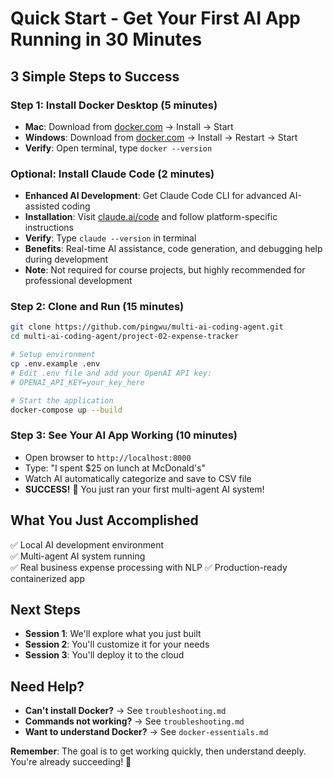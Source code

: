 # Quick Start - Get Your First AI App Running in 30 Minutes

## 3 Simple Steps to Success

### Step 1: Install Docker Desktop (5 minutes)
- **Mac**: Download from [docker.com](https://docker.com) → Install → Start
- **Windows**: Download from [docker.com](https://docker.com) → Install → Restart → Start
- **Verify**: Open terminal, type `docker --version`

### Optional: Install Claude Code (2 minutes)
- **Enhanced AI Development**: Get Claude Code CLI for advanced AI-assisted coding
- **Installation**: Visit [claude.ai/code](https://claude.ai/code) and follow platform-specific instructions
- **Verify**: Type `claude --version` in terminal
- **Benefits**: Real-time AI assistance, code generation, and debugging help during development
- **Note**: Not required for course projects, but highly recommended for professional development

### Step 2: Clone and Run (15 minutes)
```bash
git clone https://github.com/pingwu/multi-ai-coding-agent.git
cd multi-ai-coding-agent/project-02-expense-tracker

# Setup environment
cp .env.example .env
# Edit .env file and add your OpenAI API key:
# OPENAI_API_KEY=your_key_here

# Start the application
docker-compose up --build
```

### Step 3: See Your AI App Working (10 minutes)
- Open browser to `http://localhost:8000`
- Type: "I spent $25 on lunch at McDonald's"
- Watch AI automatically categorize and save to CSV file
- **SUCCESS!** 🎉 You just ran your first multi-agent AI system!

## What You Just Accomplished
✅ Local AI development environment  
✅ Multi-agent AI system running  
✅ Real business expense processing with NLP
✅ Production-ready containerized app  

## Next Steps
- **Session 1**: We'll explore what you just built
- **Session 2**: You'll customize it for your needs
- **Session 3**: You'll deploy it to the cloud

## Need Help?
- **Can't install Docker?** → See `troubleshooting.md`
- **Commands not working?** → See `troubleshooting.md`
- **Want to understand Docker?** → See `docker-essentials.md`

**Remember**: The goal is to get working quickly, then understand deeply. You're already succeeding! 🚀